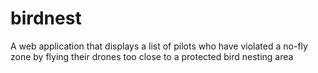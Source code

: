 # birdnest
A web application that displays a list of pilots who have violated a no-fly zone by flying their drones too close to a protected bird nesting area
